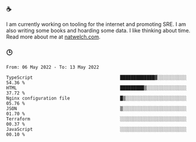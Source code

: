 ### ☕

I am currently working on tooling for the internet and promoting SRE. I am also writing some books and hoarding some data. I like thinking about time. Read more about me at [natwelch.com](https://natwelch.com).

### 🕒

<!--START_SECTION:waka-->

```text
From: 06 May 2022 - To: 13 May 2022

TypeScript                                 █████████████▓░░░░░░░░░░░   54.36 %
HTML                                       █████████▒░░░░░░░░░░░░░░░   37.72 %
Nginx configuration file                   █▒░░░░░░░░░░░░░░░░░░░░░░░   05.76 %
JSON                                       ▒░░░░░░░░░░░░░░░░░░░░░░░░   01.70 %
Terraform                                  ░░░░░░░░░░░░░░░░░░░░░░░░░   00.37 %
JavaScript                                 ░░░░░░░░░░░░░░░░░░░░░░░░░   00.10 %
```

<!--END_SECTION:waka-->
